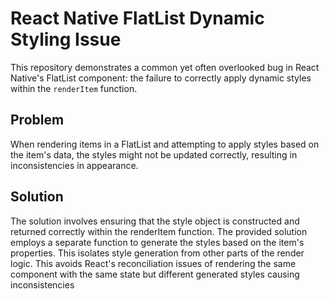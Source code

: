 # React Native FlatList Dynamic Styling Issue

This repository demonstrates a common yet often overlooked bug in React Native's FlatList component: the failure to correctly apply dynamic styles within the `renderItem` function.

## Problem

When rendering items in a FlatList and attempting to apply styles based on the item's data, the styles might not be updated correctly, resulting in inconsistencies in appearance.

## Solution

The solution involves ensuring that the style object is constructed and returned correctly within the renderItem function. The provided solution employs a separate function to generate the styles based on the item's properties.  This isolates style generation from other parts of the render logic. This avoids React's reconciliation issues of rendering the same component with the same state but different generated styles causing inconsistencies